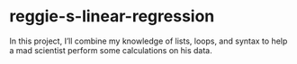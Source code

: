# reggie-s-linear-regression

In this project, I’ll combine my knowledge of lists, loops, and syntax to help a mad scientist perform some calculations on his data.
